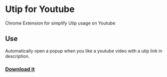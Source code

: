 # Utip for Youtube
Chrome Extension for simplify Utip usage on Youtube

## Use
Automatically open a popup when you like a youtube video with a utip link in description.

### [Download it](chrome-utip-for-youtube.crx)